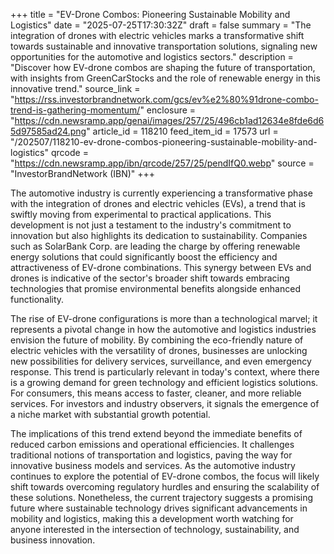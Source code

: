 +++
title = "EV-Drone Combos: Pioneering Sustainable Mobility and Logistics"
date = "2025-07-25T17:30:32Z"
draft = false
summary = "The integration of drones with electric vehicles marks a transformative shift towards sustainable and innovative transportation solutions, signaling new opportunities for the automotive and logistics sectors."
description = "Discover how EV-drone combos are shaping the future of transportation, with insights from GreenCarStocks and the role of renewable energy in this innovative trend."
source_link = "https://rss.investorbrandnetwork.com/gcs/ev%e2%80%91drone-combo-trend-is-gathering-momentum/"
enclosure = "https://cdn.newsramp.app/genai/images/257/25/496cb1ad12634e8fde6d65d97585ad24.png"
article_id = 118210
feed_item_id = 17573
url = "/202507/118210-ev-drone-combos-pioneering-sustainable-mobility-and-logistics"
qrcode = "https://cdn.newsramp.app/ibn/qrcode/257/25/pendIfQ0.webp"
source = "InvestorBrandNetwork (IBN)"
+++

<p>The automotive industry is currently experiencing a transformative phase with the integration of drones and electric vehicles (EVs), a trend that is swiftly moving from experimental to practical applications. This development is not just a testament to the industry's commitment to innovation but also highlights its dedication to sustainability. Companies such as SolarBank Corp. are leading the charge by offering renewable energy solutions that could significantly boost the efficiency and attractiveness of EV-drone combinations. This synergy between EVs and drones is indicative of the sector's broader shift towards embracing technologies that promise environmental benefits alongside enhanced functionality.</p><p>The rise of EV-drone configurations is more than a technological marvel; it represents a pivotal change in how the automotive and logistics industries envision the future of mobility. By combining the eco-friendly nature of electric vehicles with the versatility of drones, businesses are unlocking new possibilities for delivery services, surveillance, and even emergency response. This trend is particularly relevant in today's context, where there is a growing demand for green technology and efficient logistics solutions. For consumers, this means access to faster, cleaner, and more reliable services. For investors and industry observers, it signals the emergence of a niche market with substantial growth potential.</p><p>The implications of this trend extend beyond the immediate benefits of reduced carbon emissions and operational efficiencies. It challenges traditional notions of transportation and logistics, paving the way for innovative business models and services. As the automotive industry continues to explore the potential of EV-drone combos, the focus will likely shift towards overcoming regulatory hurdles and ensuring the scalability of these solutions. Nonetheless, the current trajectory suggests a promising future where sustainable technology drives significant advancements in mobility and logistics, making this a development worth watching for anyone interested in the intersection of technology, sustainability, and business innovation.</p>